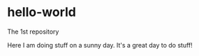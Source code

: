 # hello-world
The 1st repository

Here I am doing stuff on a sunny day. It's a great day to do stuff!
